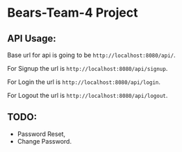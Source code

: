# Bears-Team-4 Project

## API Usage:
Base url for api is going to be `http://localhost:8080/api/`.

For Signup the url is `http://localhost:8080/api/signup`.

For Login the url is  `http://localhost:8080/api/login`.

For Logout the url is  `http://localhost:8080/api/logout`.

## TODO:
- Password Reset,
- Change Password.

